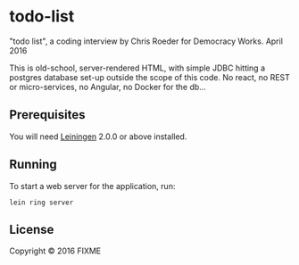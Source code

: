 # todo-list

"todo list", a coding interview by Chris Roeder for Democracy Works. April 2016

This is old-school, server-rendered HTML, with simple JDBC hitting a postgres database set-up outside the scope of this code. No react, no REST or micro-services, no Angular, no Docker for the db...

## Prerequisites

You will need [Leiningen][] 2.0.0 or above installed.

[leiningen]: https://github.com/technomancy/leiningen

## Running

To start a web server for the application, run:

    lein ring server

## License

Copyright © 2016 FIXME
